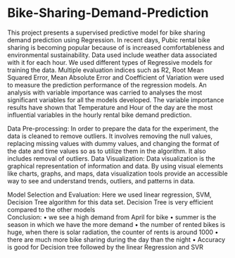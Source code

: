 # Bike-Sharing-Demand-Prediction
This project presents a supervised predictive model for bike sharing demand prediction using Regression. In recent days, Pubic rental bike sharing is becoming popular because of is increased comfortableness and environmental sustainability. Data used include weather data associated with it for each hour. We used different types of Regressive models for training the data. Multiple evaluation indices such as R2, Root Mean Squared Error, Mean Absolute Error and Coefficient of Variation were used to measure the prediction performance of the regression models. An analysis with variable importance was carried to analyses the most significant variables for all the models developed. The variable importance results have shown that Temperature and Hour of the day are the most influential variables in the hourly rental bike demand prediction.

Data Pre-processing:
In order to prepare the data for the experiment, the data is cleaned to remove outliers. It involves removing the null values, replacing missing values with dummy values, and changing the format of the date and time values so as to utilize them in the algorithm. It also includes removal of outliers.
 Data Visualization:
 Data visualization is the graphical representation of information and data. By using visual elements like charts, graphs, and maps, data visualization tools provide an accessible way to see and understand trends, outliers, and patterns in data.

Model Selection and Evaluation:
Here we used linear regression, SVM, Decision Tree algorithm for this data set. Decision Tree   is very efficient compared to the other models  
Conclusion:
•	we see a high demand from April for bike
•	summer is the season in which we have the more demand
•	the number of rented bikes is huge, when there is solar radiation, the counter of rents is around 1000
•	there are much more bike sharing during the day than the night
•	Accuracy is good for Decision tree followed by the linear Regression and SVR
